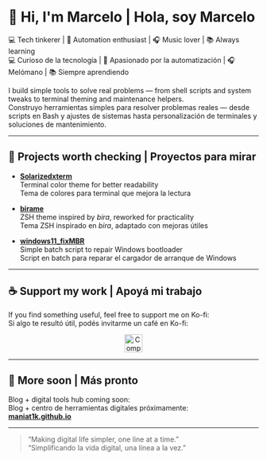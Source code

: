 # 👋 Hi, I'm Marcelo | Hola, soy Marcelo

💻 Tech tinkerer | 🧠 Automation enthusiast | 🎧 Music lover | 📚 Always learning  
💻 Curioso de la tecnología | 🧠 Apasionado por la automatización | 🎧 Melómano | 📚 Siempre aprendiendo

I build simple tools to solve real problems — from shell scripts and system tweaks to terminal theming and maintenance helpers.  
Construyo herramientas simples para resolver problemas reales — desde scripts en Bash y ajustes de sistemas hasta personalización de terminales y soluciones de mantenimiento.

---

## 🚀 Projects worth checking | Proyectos para mirar

- [**Solarizedxterm**](https://github.com/maniat1k/solarizedxterm)  
  Terminal color theme for better readability  
  Tema de colores para terminal que mejora la lectura

- [**birame**](https://github.com/maniat1k/birame)  
  ZSH theme inspired by *bira*, reworked for practicality  
  Tema ZSH inspirado en *bira*, adaptado con mejoras útiles

- [**windows11_fixMBR**](https://github.com/maniat1k/windows11_fixMBR)  
  Simple batch script to repair Windows bootloader  
  Script en batch para reparar el cargador de arranque de Windows

---

## ☕ Support my work | Apoyá mi trabajo

If you find something useful, feel free to support me on Ko-fi:  
Si algo te resultó útil, podés invitarme un café en Ko-fi:  

<center><a href='https://ko-fi.com/B0B01CLRRI' target='_blank'><img height='36' style='border:0px;height:36px;' src='https://storage.ko-fi.com/cdn/kofi6.png?v=6' border='0' alt='Comprame un café' /></a></center>


---

## 🔗 More soon | Más pronto

Blog + digital tools hub coming soon:  
Blog + centro de herramientas digitales próximamente:  
**[maniat1k.github.io](https://maniat1k.github.io)**

---

> “Making digital life simpler, one line at a time.”  
> “Simplificando la vida digital, una línea a la vez.”
